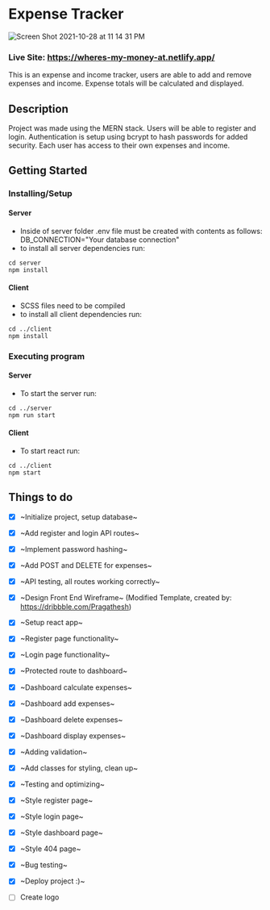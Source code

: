 # Expense Tracker
![Screen Shot 2021-10-28 at 11 14 31 PM](https://user-images.githubusercontent.com/71105258/139379609-6c92f23e-dff3-403f-bcf6-11d6a2e63250.png)

### Live Site: https://wheres-my-money-at.netlify.app/


This is an expense and income tracker, users are able to add and remove expenses and income. Expense totals will be calculated and displayed.

## Description

Project was made using the MERN stack. Users will be able to register and login. Authentication is setup using bcrypt to hash passwords for added security. Each user has access to their own expenses and income.

## Getting Started

### Installing/Setup
#### Server 
* Inside of server folder .env file must be created with contents as follows: DB_CONNECTION="Your database connection"
* to install all server dependencies run:
```
cd server
npm install
```
#### Client
* SCSS files need to be compiled
* to install all client dependencies run:
```
cd ../client
npm install
```


### Executing program
#### Server

* To start the server run:

```
cd ../server
npm run start
```

#### Client
* To start react run:

```
cd ../client
npm start
```

## Things to do

- [x] ~Initialize project, setup database~
- [x] ~Add register and login API routes~
- [x] ~Implement password hashing~
- [x] ~Add POST and DELETE for expenses~
- [x] ~API testing, all routes working correctly~
- [x] ~Design Front End Wireframe~ (Modified Template, created by: https://dribbble.com/Pragathesh)
- [x] ~Setup react app~
- [x] ~Register page functionality~
- [x] ~Login page functionality~
- [x] ~Protected route to dashboard~
- [x] ~Dashboard calculate expenses~
- [x] ~Dashboard add expenses~
- [x] ~Dashboard delete expenses~
- [x] ~Dashboard display expenses~
- [x] ~Adding validation~
- [x] ~Add classes for styling, clean up~
- [x] ~Testing and optimizing~
- [x] ~Style register page~
- [x] ~Style login page~
- [x] ~Style dashboard page~
- [x] ~Style 404 page~
- [x] ~Bug testing~
- [x] ~Deploy project :)~
- [ ] Create logo


